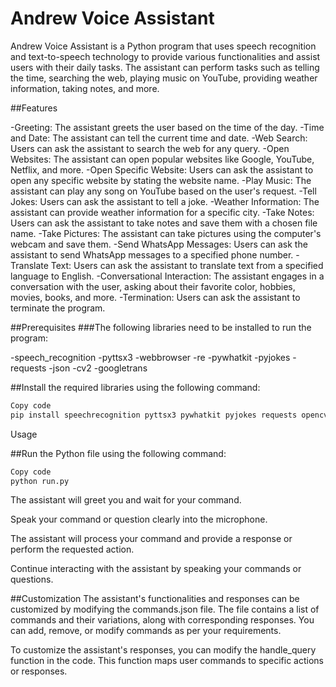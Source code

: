 # Andrew Voice Assistant

Andrew Voice Assistant is a Python program that uses speech recognition and text-to-speech technology to provide various functionalities and assist users with their daily tasks. The assistant can perform tasks such as telling the time, searching the web, playing music on YouTube, providing weather information, taking notes, and more.

##Features

-Greeting: The assistant greets the user based on the time of the day.
-Time and Date: The assistant can tell the current time and date.
-Web Search: Users can ask the assistant to search the web for any query.
-Open Websites: The assistant can open popular websites like Google, YouTube, Netflix, and more.
-Open Specific Website: Users can ask the assistant to open any specific website by stating the website name.
-Play Music: The assistant can play any song on YouTube based on the user's request.
-Tell Jokes: Users can ask the assistant to tell a joke.
-Weather Information: The assistant can provide weather information for a specific city.
-Take Notes: Users can ask the assistant to take notes and save them with a chosen file name.
-Take Pictures: The assistant can take pictures using the computer's webcam and save them.
-Send WhatsApp Messages: Users can ask the assistant to send WhatsApp messages to a specified phone number.
-Translate Text: Users can ask the assistant to translate text from a specified language to English.
-Conversational Interaction: The assistant engages in a conversation with the user, asking about their favorite color, hobbies, movies, books, and more.
-Termination: Users can ask the assistant to terminate the program.

##Prerequisites
###The following libraries need to be installed to run the program:

-speech_recognition
-pyttsx3
-webbrowser
-re
-pywhatkit
-pyjokes
-requests
-json
-cv2
-googletrans

##Install the required libraries using the following command:
```bash
Copy code
pip install speechrecognition pyttsx3 pywhatkit pyjokes requests opencv-python googletrans
```
Usage

##Run the Python file using the following command:
```bash
Copy code
python run.py
```
The assistant will greet you and wait for your command.

Speak your command or question clearly into the microphone.

The assistant will process your command and provide a response or perform the requested action.

Continue interacting with the assistant by speaking your commands or questions.

##Customization
The assistant's functionalities and responses can be customized by modifying the commands.json file. The file contains a list of commands and their variations, along with corresponding responses. You can add, remove, or modify commands as per your requirements.

To customize the assistant's responses, you can modify the handle_query function in the code. This function maps user commands to specific actions or responses.
